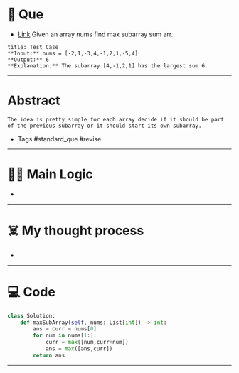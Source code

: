 # 🧩 Que
- [Link](https://leetcode.com/problems/maximum-subarray/)
Given an array nums find max subarray sum arr.
```ad-question
title: Test Case
**Input:** nums = [-2,1,-3,4,-1,2,1,-5,4]
**Output:** 6
**Explanation:** The subarray [4,-1,2,1] has the largest sum 6.
```

---
# Abstract
```ad-abstract
The idea is pretty simple for each array decide if it should be part of the previous subarray or it should start its own subarray.
```

- Tags #standard_que #revise 
--- 
# 🕵️‍♂️ Main Logic
- 

---
# ☠️ My thought process
- 
---

# 💻 Code
```python
class Solution:
    def maxSubArray(self, nums: List[int]) -> int:
        ans = curr = nums[0]
        for num in nums[1:]:
            curr = max([num,curr+num])
            ans = max([ans,curr])
        return ans
```
---

